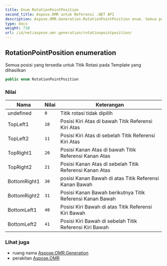 ```yaml
---
title: Enum RotationPointPosition
second_title: Aspose.OMR untuk Referensi .NET API
description: Aspose.OMR.Generation.RotationPointPosition enum. Semua posisi yang tersedia untuk Titik Rotasi pada Template yang dihasilkan
type: docs
weight: 710
url: /id/net/aspose.omr.generation/rotationpointposition/
---
```

## RotationPointPosition enumeration

Semua posisi yang tersedia untuk Titik Rotasi pada Template yang dihasilkan

```csharp
public enum RotationPointPosition
```

### Nilai

| Nama | Nilai | Keterangan |
| --- | --- | --- |
| undefined | `0` | Titik rotasi tidak dipilih |
| TopLeft1 | `10` | Posisi Kiri Atas di bawah Titik Referensi Kiri Atas |
| TopLeft2 | `11` | Posisi Kiri Atas di sebelah Titik Referensi Kiri Atas |
| TopRight1 | `20` | Posisi Kanan Atas di bawah Titik Referensi Kanan Atas |
| TopRight2 | `21` | Posisi Kanan Atas di sebelah Titik Referensi Kanan Atas |
| BottomRight1 | `30` | posisi Kanan Bawah di atas Titik Referensi Kanan Bawah |
| BottomRight2 | `31` | Posisi Kanan Bawah berikutnya Titik Referensi Kanan Bawah |
| BottomLeft1 | `40` | Posisi Kiri Bawah di atas Titik Referensi Kiri Bawah |
| BottomLeft2 | `41` | Posisi Kiri Bawah di sebelah Titik Referensi Kiri Bawah |

### Lihat juga

* ruang nama [Aspose.OMR.Generation](../../aspose.omr.generation/)
* perakitan [Aspose.OMR](../../)


